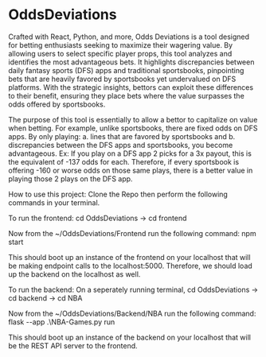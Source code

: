 # OddsDeviations
 
Crafted with React, Python, and more, Odds Deviations is a tool designed for betting enthusiasts seeking to maximize their wagering value. By allowing users to select specific player props, this tool analyzes and identifies the most advantageous bets. It highlights discrepancies between daily fantasy sports (DFS) apps and traditional sportsbooks, pinpointing bets that are heavily favored by sportsbooks yet undervalued on DFS platforms. With the strategic insights, bettors can exploit these differences to their benefit, ensuring they place bets where the value surpasses the odds offered by sportsbooks.

The purpose of this tool is essentially to allow a bettor to capitalize on value when betting.
For example, unlike sportsbooks, there are fixed odds on DFS apps. By only playing: a.
lines that are favored by sportsbooks and b. discrepancies between the DFS apps and sportsbooks, you
become advantageous. Ex: If you play on a DFS app 2 picks for a 3x payout, this is the equivalent of -137 odds for each.
Therefore, if every sportsbook is offering -160 or worse odds on those same plays, there is a better value in playing those 2 plays on the DFS app.

How to use this project:
Clone the Repo then perform the following commands in your terminal.

To run the frontend:
cd OddsDeviations -> cd frontend

Now from the ~/OddsDeviations/Frontend run the following command: npm start

This should boot up an instance of the frontend on your localhost that will be making endpoint calls to the localhost:5000. Therefore, we should load up the backend on the localhost as well.

To run the backend:
On a seperately running terminal, cd OddsDeviations -> cd backend -> cd NBA

Now from the ~/OddsDeviations/Backend/NBA run the following command: flask --app .\NBA-Games.py run

This should boot up an instance of the backend on your localhost that will be the REST API server to the frontend.
